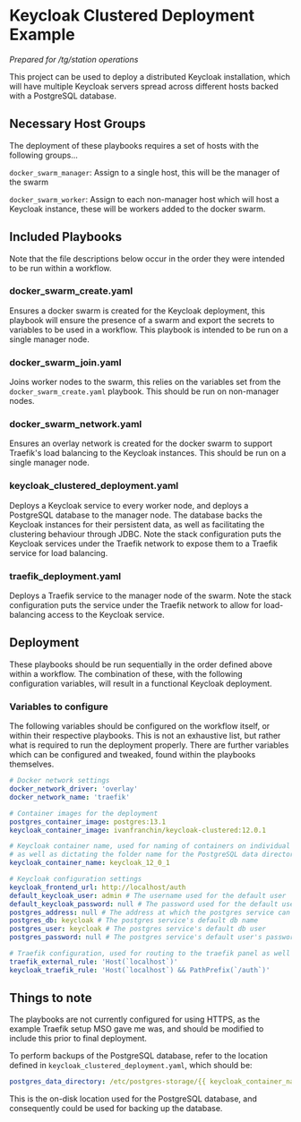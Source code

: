 # Keycloak Clustered Deployment Example

*Prepared for /tg/station operations*

This project can be used to deploy a distributed Keycloak installation, which will have multiple Keycloak servers spread across different hosts backed with a PostgreSQL database.

## Necessary Host Groups

The deployment of these playbooks requires a set of hosts with the following groups...

``docker_swarm_manager``: Assign to a single host, this will be the manager of the swarm

``docker_swarm_worker``: Assign to each non-manager host which will host a Keycloak instance, these will be workers added to the docker swarm.

## Included Playbooks

Note that the file descriptions below occur in the order they were intended to be run within a workflow.

### docker_swarm_create.yaml

Ensures a docker swarm is created for the Keycloak deployment, this playbook will ensure the presence of a swarm and export the secrets to variables to be used in a workflow. This playbook is intended to be run on a single manager node.

### docker_swarm_join.yaml

Joins worker nodes to the swarm, this relies on the variables set from the ``docker_swarm_create.yaml`` playbook. This should be run on non-manager nodes.

### docker_swarm_network.yaml

Ensures an overlay network is created for the docker swarm to support Traefik's load balancing to the Keycloak instances. This should be run on a single manager node.

### keycloak_clustered_deployment.yaml

Deploys a Keycloak service to every worker node, and deploys a PostgreSQL database to the manager node. The database backs the Keycloak instances for their persistent data, as well as facilitating the clustering behaviour through JDBC. Note the stack configuration puts the Keycloak services under the Traefik network to expose them to a Traefik service for load balancing.

### traefik_deployment.yaml

Deploys a Traefik service to the manager node of the swarm. Note the stack configuration puts the service under the Traefik network to allow for load-balancing access to the Keycloak service.

## Deployment

These playbooks should be run sequentially in the order defined above within a workflow. The combination of these, with the following configuration variables, will result in a functional Keycloak deployment.

### Variables to configure

The following variables should be configured on the workflow itself, or within their respective playbooks. This is not an exhaustive list, but rather what is required to run the deployment properly. There are further variables which can be configured and tweaked, found within the playbooks themselves.

```yaml
# Docker network settings
docker_network_driver: 'overlay'
docker_network_name: 'traefik'

# Container images for the deployment
postgres_container_image: postgres:13.1
keycloak_container_image: ivanfranchin/keycloak-clustered:12.0.1

# Keycloak container name, used for naming of containers on individual hosts,
# as well as dictating the folder name for the PostgreSQL data directory
keycloak_container_name: keycloak_12_0_1

# Keycloak configuration settings
keycloak_frontend_url: http://localhost/auth
default_keycloak_user: admin # The username used for the default user
default_keycloak_password: null # The password used for the default user
postgres_address: null # The address at which the postgres service can be reached
postgres_db: keycloak # The postgres service's default db name
postgres_user: keycloak # The postgres service's default db user
postgres_password: null # The postgres service's default user's password

# Traefik configuration, used for routing to the traefik panel as well as the keycloak load balancer
traefik_external_rule: 'Host(`localhost`)'
keycloak_traefik_rule: 'Host(`localhost`) && PathPrefix(`/auth`)'
```

## Things to note

The playbooks are not currently configured for using HTTPS, as the example Traefik setup MSO gave me was, and should be modified to include this prior to final deployment.

To perform backups of the PostgreSQL database, refer to the location defined in ``keycloak_clustered_deployment.yaml``, which should be:

```yaml
postgres_data_directory: /etc/postgres-storage/{{ keycloak_container_name }}
```

This is the on-disk location used for the PostgreSQL database, and consequently could be used for backing up the database.